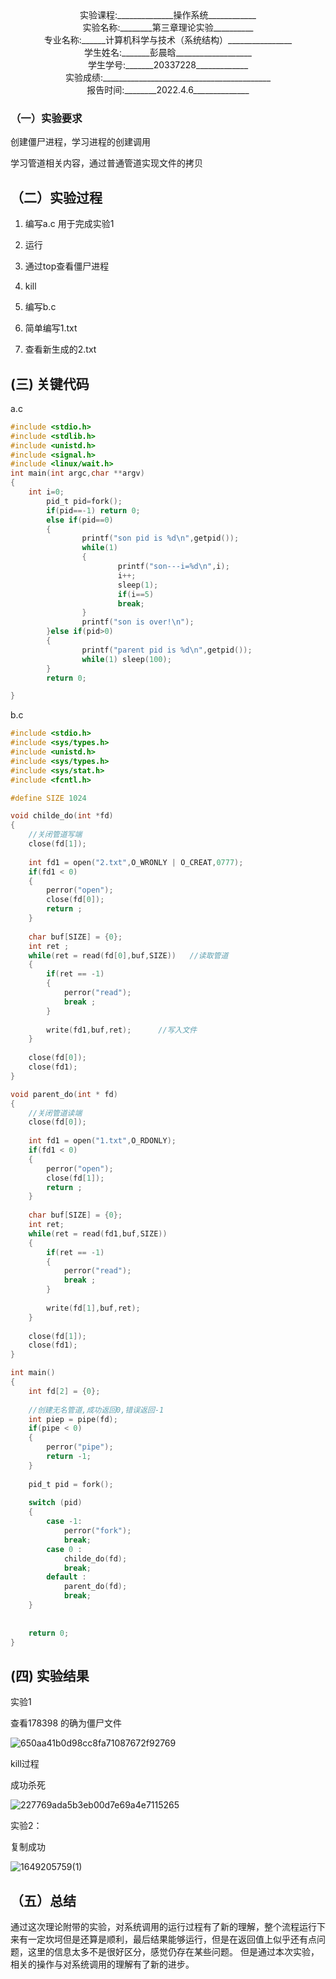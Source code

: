 





<center>实验课程:______________操作系统____________</center>

<center>实验名称:________第三章理论实验__________</center>

<center>专业名称:______计算机科学与技术（系统结构）________________</center>

<center>学生姓名:_______彭晨晗___________________</center>

<center>学生学号:_______20337228_____________</center>

<center>实验成绩:__________________________________________</center>

<center>报告时间:________2022.4.6______________</center>





### （一）实验要求

创建僵尸进程，学习进程的创建调用

学习管道相关内容，通过普通管道实现文件的拷贝



## （二）实验过程

1. 编写a.c 用于完成实验1

2. 运行 

3. 通过top查看僵尸进程

4. kill

5. 编写b.c 

6. 简单编写1.txt

7. 查看新生成的2.txt

   

##   (三) 关键代码

a.c

```c
#include <stdio.h>
#include <stdlib.h>
#include <unistd.h>
#include <signal.h>
#include <linux/wait.h>
int main(int argc,char **argv)
{
	int i=0;
        pid_t pid=fork();
        if(pid==-1) return 0;
        else if(pid==0)
        {
                printf("son pid is %d\n",getpid());
                while(1)
                {
                        printf("son---i=%d\n",i);
                        i++;
                        sleep(1);
                        if(i==5)
                        break;
                }
                printf("son is over!\n");
        }else if(pid>0)
        {
                printf("parent pid is %d\n",getpid());
                while(1) sleep(100);
        }
        return 0;

}
```

b.c

```c
#include <stdio.h>
#include <sys/types.h>
#include <unistd.h>
#include <sys/types.h>
#include <sys/stat.h>
#include <fcntl.h>

#define SIZE 1024

void childe_do(int *fd)
{
	//关闭管道写端
	close(fd[1]);
	
	int fd1 = open("2.txt",O_WRONLY | O_CREAT,0777);
	if(fd1 < 0)
	{
		perror("open");
		close(fd[0]);
		return ;	
	}
	
	char buf[SIZE] = {0};
	int ret ;
	while(ret = read(fd[0],buf,SIZE))   //读取管道
	{
		if(ret == -1)
		{
			perror("read");
			break ;
		}
		
		write(fd1,buf,ret);      //写入文件
	}
	
	close(fd[0]);
	close(fd1);
}

void parent_do(int * fd)
{
	//关闭管道读端
	close(fd[0]);
	
	int fd1 = open("1.txt",O_RDONLY);
	if(fd1 < 0)
	{
		perror("open");
		close(fd[1]);
		return ;	
	}
	
	char buf[SIZE] = {0};
	int ret;
	while(ret = read(fd1,buf,SIZE))
	{
		if(ret == -1)
		{
			perror("read");
			break ;
		}
		
		write(fd[1],buf,ret);
	}
	
	close(fd[1]);
	close(fd1);
}

int main()
{
	int fd[2] = {0};
	
	//创建无名管道,成功返回0,错误返回-1
	int piep = pipe(fd);
	if(pipe < 0)
	{
		perror("pipe");
		return -1;
	}
	
	pid_t pid = fork();
	
	switch (pid)
	{
		case -1:
			perror("fork");
			break;
		case 0 :
			childe_do(fd);
			break;
		default :
			parent_do(fd);
			break;
	}
	
	
	return 0;
}
```



## (四) 实验结果

实验1

查看178398 的确为僵尸文件

![650aa41b0d98cc8fa71087672f92769](C:\Users\86139\Desktop\650aa41b0d98cc8fa71087672f92769.png)

kill过程

成功杀死

![227769ada5b3eb00d7e69a4e7115265](C:\Users\86139\Desktop\227769ada5b3eb00d7e69a4e7115265.png)

实验2：

复制成功

![1649205759(1)](C:\Users\86139\Desktop\1649205759(1).png)

## （五）总结

通过这次理论附带的实验，对系统调用的运行过程有了新的理解，整个流程运行下来有一定坎坷但是还算是顺利，最后结果能够运行，但是在返回值上似乎还有点问题，这里的信息太多不是很好区分，感觉仍存在某些问题。 但是通过本次实验，相关的操作与对系统调用的理解有了新的进步。
